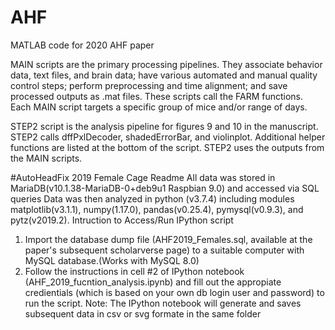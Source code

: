 # AHF
MATLAB code for 2020 AHF paper

MAIN scripts are the primary processing pipelines. They associate behavior data, text files, and brain data; have various automated and manual quality control steps; perform preprocessing and time alignment; and save processed outputs as .mat files. These scripts call the FARM functions. Each MAIN script targets a specific group of mice and/or range of days.

STEP2 script is the analysis pipeline for figures 9 and 10 in the manuscript. STEP2 calls dffPxlDecoder, shadedErrorBar, and violinplot. Additional helper functions are listed at the bottom of the script. STEP2 uses the outputs from the MAIN scripts.

#AutoHeadFix 2019 Female Cage Readme 
All data was stored in MariaDB(v10.1.38-MariaDB-0+deb9u1 Raspbian 9.0) and accessed via SQL queries
Data was then analyzed in python (v3.7.4) including modules matplotlib(v3.1.1), numpy(1.17.0), pandas(v0.25.4), 
pymysql(v0.9.3), and pytz(v2019.2).
Intruction to Access/Run IPython script
1. Import the database dump file (AHF2019_Females.sql, available at the paper's subsequent scholarverse page) to a suitable computer with MySQL database.(Works with MySQL 8.0)
2. Follow the instructions in cell #2 of IPython notebook (AHF_2019_fucntion_analysis.ipynb) and fill out the appropiate credientials (which is based on your own db login user and password) to run the script.
Note: The IPython notebook will generate and saves subsequent data in csv or svg formate in the same folder
